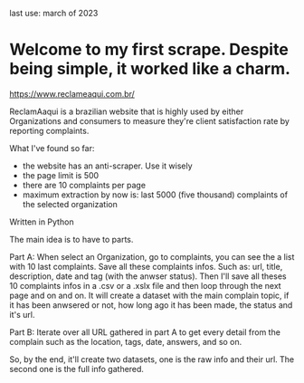 last use: march of 2023

# Welcome to my first scrape. Despite being simple, it worked like a charm. 

https://www.reclameaqui.com.br/ 

ReclamAaqui is a brazilian website that is highly used by either Organizations and consumers to measure they're client satisfaction rate by reporting complaints. 

What I've found so far: 
- the website has an anti-scraper. Use it wisely
- the page limit is 500
- there are 10 complaints per page
- maximum extraction by now is: last 5000 (five thousand) complaints of the selected organization


Written in Python

The main idea is to have to parts.

Part A:
When select an Organization, go to complaints, you can see the a list with 10 last complaints. 
Save all these complaints infos. Such as: url, title, description, date and tag (with the anwser status).
Then I'll save all theses 10 complaints infos in a .csv or a .xslx file and then loop through the next page and on and on. 
It will create a dataset with the main complain topic, if it has been anwsered or not, how long ago it has been made, the status and it's url.

Part B:
Iterate over all URL gathered in part A to get every detail from the complain such as the location, tags, date, answers, and so on.

So, by the end, it'll create two datasets, one is the raw info and their url. The second one is the full info gathered. 



